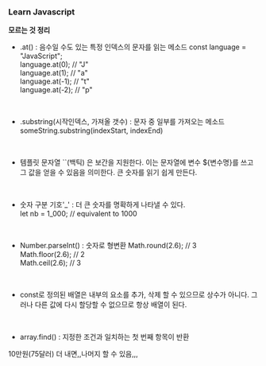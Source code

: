 ### Learn Javascript
**모르는 것 정리**

* .at() : 음수일 수도 있는 특정 인덱스의 문자를 읽는 메소드
const language = "JavaScript";  
language.at(0); // "J"  
language.at(1); // "a"  
language.at(-1); // "t"  
language.at(-2); // "p"  
<br>

* .substring(시작인덱스, 가져올 갯수) : 문자 중 일부를 가져오는 메소드  
someString.substring(indexStart, indexEnd)
<br>

* 템플릿 문자열 ``(백틱) 은 보간을 지원한다. 이는 문자열에 변수 ${변수명}를 쓰고 그 값을 얻을 수 있음을 의미한다. 큰 숫자를 읽기 쉽게 만든다.
<br>

* 숫자 구분 기호'_' : 더 큰 숫자를 명확하게 나타낼 수 있다.  
let nb = 1_000; // equivalent to 1000
<br>

* Number.parseInt() :  숫자로 형변환
Math.round(2.6); // 3  
Math.floor(2.6); // 2  
Math.ceil(2.6); // 3  
<br>

* const로 정의된 배열은 내부의 요소를 추가, 삭제 할 수 있으므로 상수가 아니다. 그러나 다른 값에 다시 할당할 수 없으므로 항상 배열이 된다.
<br>

* array.find() : 지정한 조건과 일치하는 첫 번째 항목이 반환  

10만원(75달러) 더 내면,,나머지 할 수 있음,,,

